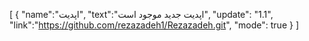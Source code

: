 [
{
"name":"اپدیت",
"text":"اپدیت جدید موجود است",
"update": "1.1",
"link":"https://github.com/rezazadeh1/Rezazadeh.git",
"mode": true
}
]
